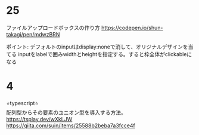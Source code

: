 # 25

ファイルアップロードボックスの作り方
https://codepen.io/shun-takagi/pen/mdwzBRN

ポイント: 
デフォルトのinputはdisplay:noneで消して、オリジナルデザインを当てる
inputをlabelで囲みwidthとheightを指定する。すると枠全体がclickableになる


# 4

⭐️typescript⭐️  
配列型からその要素のユニオン型を導入する方法。  
https://tsplay.dev/wXkLJW  
https://qiita.com/suin/items/25588b2beba7a3fcce4f  

